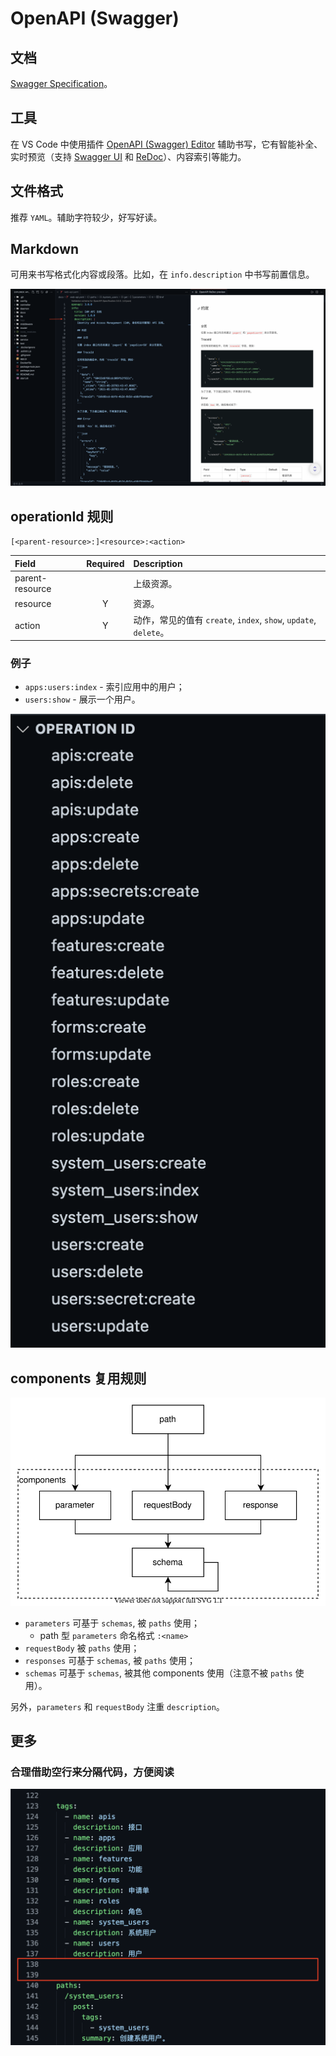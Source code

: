 # OpenAPI \(Swagger\)

## 文档

[Swagger Specification](https://swagger.io/docs/specification/)。

## 工具

在 VS Code 中使用插件 [OpenAPI \(Swagger\) Editor](https://marketplace.visualstudio.com/items?itemName=42Crunch.vscode-openapi) 辅助书写，它有智能补全、实时预览（支持 [Swagger UI](https://github.com/swagger-api/swagger-ui) 和 [ReDoc](https://github.com/Redocly/redoc)）、内容索引等能力。

## 文件格式

推荐 `YAML`。辅助字符较少，好写好读。

## Markdown

可用来书写格式化内容或段落。比如，在 `info.description` 中书写前置信息。

![&#x5728; OpenAPI &#x4E2D;&#x4F7F;&#x7528; Markdown](../../.gitbook/assets/f3515eff-88ca-4670-b076-410df1f14c16.png)

## operationId 规则

 `[<parent-resource>:]<resource>:<action>`

| Field | Required | Description |
| :--- | :---: | :--- |
| parent-resource |  | 上级资源。 |
| resource | Y | 资源。 |
| action | Y | 动作，常见的值有 `create`, `index`, `show`, `update`, `delete`。 |

### 例子

* `apps:users:index` - 索引应用中的用户；
* `users:show` - 展示一个用户。

![&#x89C4;&#x5219;&#x7684; operationId](../../.gitbook/assets/a6ca8e55-d92c-4dd7-83e1-883265f5087d.png)

## components 复用规则

![components 复用规则](../../.gitbook/assets/b19ecbe3-ea60-45e6-80f1-42021243d8dd.drawio.svg)

* `parameters` 可基于 `schemas`, 被 `paths` 使用；
  * path 型 `parameters` 命名格式 `:<name>`
* `requestBody` 被 `paths` 使用；
* `responses` 可基于 `schemas`, 被 `paths` 使用；
* `schemas` 可基于 `schemas`, 被其他 components 使用（注意不被 `paths` 使用）。

另外，`parameters` 和 `requestBody` 注重 `description`。

## 更多

### 合理借助空行来分隔代码，方便阅读

![&#x501F;&#x52A9;&#x7A7A;&#x884C;&#x5206;&#x9694;&#x4EE3;&#x7801;](../../.gitbook/assets/eff243b9-4ee5-446e-80db-6a1993428c2d.png)
